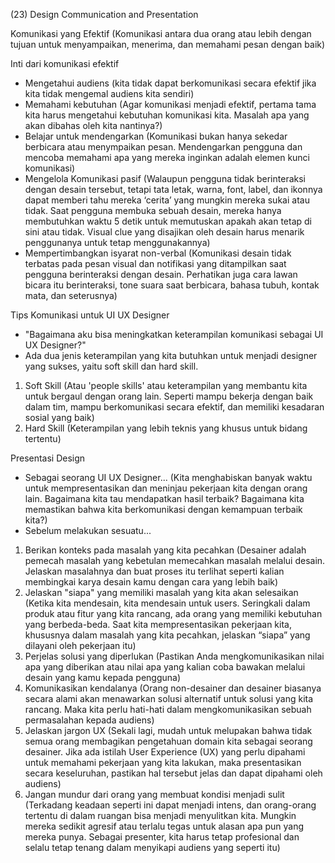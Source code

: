 (23) Design Communication and Presentation

Komunikasi yang Efektif (Komunikasi antara dua orang atau lebih dengan tujuan untuk menyampaikan, menerima, dan memahami pesan dengan baik)

Inti dari komunikasi efektif

- Mengetahui audiens (kita tidak dapat berkomunikasi secara efektif jika kita tidak mengemal audiens kita sendiri)
- Memahami kebutuhan (Agar komunikasi menjadi efektif, pertama tama kita harus mengetahui kebutuhan komunikasi kita. Masalah apa yang akan dibahas oleh kita nantinya?)
- Belajar untuk mendengarkan (Komunikasi bukan hanya sekedar berbicara atau menympaikan pesan. Mendengarkan pengguna dan mencoba memahami apa yang mereka inginkan adalah elemen kunci komunikasi)
- Mengelola Komunikasi pasif (Walaupun pengguna tidak berinteraksi dengan desain tersebut, tetapi tata letak, warna, font, label, dan ikonnya dapat memberi tahu mereka ‘cerita’ yang mungkin mereka sukai atau tidak. Saat pengguna membuka sebuah desain, mereka hanya membutuhkan waktu 5 detik untuk memutuskan apakah akan tetap di sini atau tidak. Visual clue yang disajikan oleh desain harus menarik penggunanya untuk tetap menggunakannya)
- Mempertimbangkan isyarat non-verbal (Komunikasi desain tidak terbatas pada pesan visual dan notifikasi yang ditampilkan saat pengguna berinteraksi dengan desain. Perhatikan juga cara lawan bicara itu berinteraksi, tone suara saat berbicara, bahasa tubuh, kontak mata, dan seterusnya)

Tips Komunikasi untuk UI UX Designer

- "Bagaimana aku bisa meningkatkan keterampilan komunikasi sebagai UI UX Designer?"
- Ada dua jenis keterampilan yang kita butuhkan untuk menjadi designer yang sukses, yaitu soft skill dan hard skill.

1. Soft Skill (Atau 'people skills' atau keterampilan yang membantu kita untuk bergaul dengan orang lain. Seperti mampu bekerja dengan baik dalam tim, mampu berkomunikasi secara efektif, dan memiliki kesadaran sosial yang baik)
2. Hard Skill (Keterampilan yang lebih teknis yang khusus untuk bidang tertentu)

Presentasi Design

- Sebagai seorang UI UX Designer... (Kita menghabiskan banyak waktu untuk mempresentasikan dan meninjau pekerjaan kita dengan orang lain. Bagaimana kita tau mendapatkan hasil terbaik? Bagaimana kita memastikan bahwa kita berkomunikasi dengan kemampuan terbaik kita?)
- Sebelum melakukan sesuatu...

1. Berikan konteks pada masalah yang kita pecahkan (Desainer adalah pemecah masalah yang kebetulan memecahkan masalah melalui desain. Jelaskan masalahnya dan buat proses itu terlihat seperti kalian membingkai karya desain kamu dengan cara yang lebih baik)
2. Jelaskan "siapa" yang memiliki masalah yang kita akan selesaikan (Ketika kita mendesain, kita mendesain untuk users. Seringkali dalam produk atau fitur yang kita rancang, ada orang yang memiliki kebutuhan yang berbeda-beda. Saat kita mempresentasikan pekerjaan kita, khususnya dalam masalah yang kita pecahkan, jelaskan “siapa” yang dilayani oleh pekerjaan itu)
3. Perjelas solusi yang diperlukan (Pastikan Anda mengkomunikasikan nilai apa yang diberikan atau nilai apa yang kalian coba bawakan melalui desain yang kamu kepada pengguna)
4. Komunikasikan kendalanya (Orang non-desainer dan desainer biasanya secara alami akan menawarkan solusi alternatif untuk solusi yang kita rancang. Maka kita perlu hati-hati dalam mengkomunikasikan sebuah permasalahan kepada audiens)
5. Jelaskan jargon UX (Sekali lagi, mudah untuk melupakan bahwa tidak semua orang membagikan pengetahuan domain kita sebagai seorang desainer. Jika ada istilah User Experience (UX) yang perlu dipahami untuk memahami pekerjaan yang kita lakukan, maka presentasikan secara keseluruhan, pastikan hal tersebut jelas dan dapat dipahami oleh audiens)
6. Jangan mundur dari orang yang membuat kondisi menjadi sulit (Terkadang keadaan seperti ini dapat menjadi intens, dan orang-orang tertentu di dalam ruangan bisa menjadi menyulitkan kita. Mungkin mereka sedikit agresif atau terlalu tegas untuk alasan apa pun yang mereka punya. Sebagai presenter, kita harus tetap profesional dan selalu tetap tenang dalam menyikapi audiens yang seperti itu)
